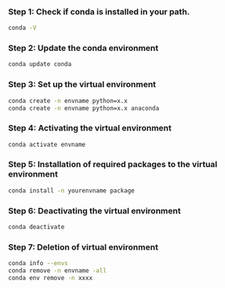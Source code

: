 

### Step 1: Check if conda is installed in your path.

```sh
conda -V
```


### Step 2: Update the conda environment 

```sh
conda update conda
```

### Step 3: Set up the virtual environment

```sh
conda create -n envname python=x.x
conda create -n envname python=x.x anaconda
```

### Step 4: Activating the virtual environment

```sh
conda activate envname
```


### Step 5: Installation of required packages to the virtual environment

```sh
conda install -n yourenvname package
```

### Step 6: Deactivating the virtual environment

```sh
conda deactivate
```

### Step 7: Deletion of virtual environment

```sh
conda info --envs
conda remove -n envname -all
conda env remove -n xxxx
```




